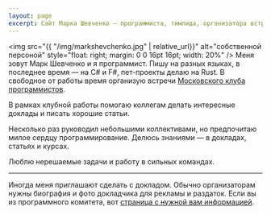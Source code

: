 ```yaml
---
layout: page
excerpt: Сайт Марка Шевченко — программиста, тимлида, организатора встреч Московского клуба программистов.
---
```


<img src="{{ "/img/markshevchenko.jpg" | relative_url}}" alt="собственной персоной" style="float: right; margin: 0 0 16pt 16pt; width: 20%" />
Меня зовут Марк Шевченко и я программист. Пишу на разных языках, в последнее время — на C# и F#, пет-проекты делаю на Rust. В свободное от работы время организую встречи [Московского клуба программистов](https://prog.msk.ru).

В рамках клубной работы помогаю коллегам делать интересные доклады и писать хорошие статьи.

Несколько раз руководил небольшими коллективами, но предпочитаю милое сердцу программирование. Делюсь знаниями — в докладах, статьях и курсах.

Люблю нерешаемые задачи и работу в сильных командах.

<hr />

Иногда меня приглашают сделать с докладом. Обычно организаторам нужны биография и фото докладчика для рекламы и раздаток. Если вы из программного комитета, вот [страница с нужной вам информацией](speaker.md).